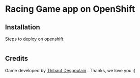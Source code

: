 Racing Game app on OpenShift
========================
## Installation
Steps to deploy on openshift

```
```

## Credits
Game developed by [Thibaut Despoulain](http://bkcore.com) . Thanks, we love you :)
